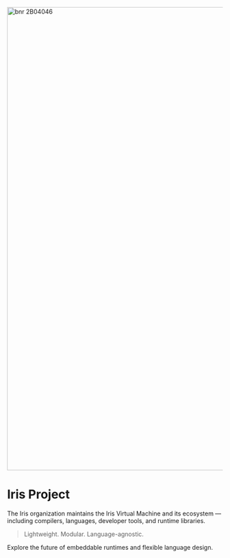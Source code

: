 <img width="1440" height="1080" alt="bnr  2B04046" src="https://github.com/user-attachments/assets/d36dbb86-f823-4ad3-9020-0cb3ff555a3c" />

# Iris Project

The Iris organization maintains the Iris Virtual Machine and its ecosystem — including compilers, languages, developer tools, and runtime libraries.

> Lightweight. Modular. Language-agnostic.

Explore the future of embeddable runtimes and flexible language design.
